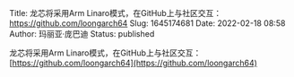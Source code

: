 Title: 龙芯将采用Arm Linaro模式，在GitHub上与社区交互：https://github.com/loongarch64
Slug: 1645174681
Date: 2022-02-18 08:58
Author: 玛丽亚·庞巴迪
Status: published

龙芯将采用Arm Linaro模式，在GitHub上与社区交互：[https://github.com/loongarch64](https://github.com/loongarch64)
